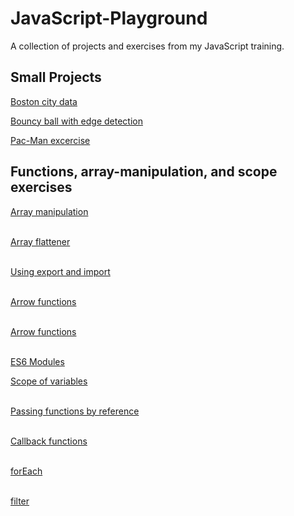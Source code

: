# JavaScript-Playground

A collection of projects and exercises from my JavaScript training.
&nbsp; 

## Small Projects

[Boston city data](https://github.com/mionova/JavaScript-Playground/tree/main/small-projects/boston-city-data)
&nbsp;    

[Bouncy ball with edge detection](https://github.com/mionova/JavaScript-Playground/tree/main/small-projects/bouncy-ball)
&nbsp;    

[Pac-Man excercise](https://github.com/mionova/JavaScript-Playground/tree/main/small-projects/pac-man)
&nbsp;    

## Functions, array-manipulation, and scope exercises

[Array manipulation](https://github.com/mionova/JavaScript-Playground/tree/main/funcions-arrays-scope-exercises/01-array-manipulation)   
&nbsp; 

[Array flattener](https://github.com/mionova/JavaScript-Playground/tree/main/funcions-arrays-scope-exercises/02-array-flattener)   
&nbsp; 

[Using export and import](https://github.com/mionova/JavaScript-Playground/tree/main/funcions-arrays-scope-exercises/03-using-export-and-import)   
&nbsp;   

[Arrow functions](https://github.com/mionova/JavaScript-Playground/tree/main/funcions-arrays-scope-exercises/04-arrow-functions)   
&nbsp;   

[Arrow functions](https://github.com/mionova/JavaScript-Playground/tree/main/funcions-arrays-scope-exercises/04-arrow-functions)   
&nbsp;   

[ES6 Modules](https://github.com/mionova/JavaScript-Playground/tree/main/funcions-arrays-scope-exercises/05-es6modules)  

[Scope of variables](https://github.com/mionova/JavaScript-Playground/tree/main/funcions-arrays-scope-exercises/06-scope-of-variables)   
&nbsp;   

[Passing functions by reference](https://github.com/mionova/JavaScript-Playground/tree/main/funcions-arrays-scope-exercises/07-passing-functions-by-reference)     
&nbsp;   

[Callback functions](https://github.com/mionova/JavaScript-Playground/tree/main/funcions-arrays-scope-exercises/08-callback-functions)     
&nbsp;   

[forEach](https://github.com/mionova/JavaScript-Playground/tree/main/funcions-arrays-scope-exercises/09-forEach)     
&nbsp;   

[filter](https://github.com/mionova/JavaScript-Playground/tree/main/funcions-arrays-scope-exercises/10-filter)     
&nbsp; 